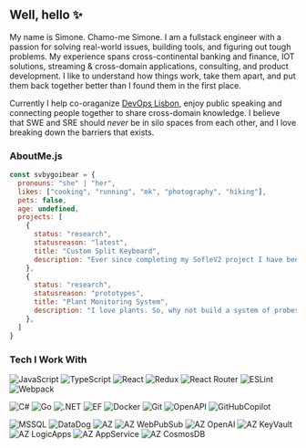 ## Well, hello ✨
My name is Simone. Chamo-me Simone. I am a fullstack engineer with a passion for solving real-world issues, building tools, and figuring out tough problems. My experience spans cross-continental banking and finance, IOT solutions, streaming & cross-domain applications, consulting, and product development. I like to understand how things work, take them apart, and put them back together better than I found them in the first place.

Currently I help co-oraganize [DevOps Lisbon](https://www.meetup.com/devops-lisbon/?eventOrigin=event_home_page), enjoy public speaking and connecting people together to share cross-domain knowledge. I believe that SWE and SRE should _never_ be in silo spaces from each other, and I love breaking down the barriers that exists.

### AboutMe.js
```js
const svbygoibear = {
  pronouns: "she" | "her",
  likes: ["cooking", "running", "mk", "photography", "hiking"],
  pets: false,
  age: undefined,
  projects: [
    {
      status: "research",
      statusreason: "latest",
      title: "Custom Split Keyboard",
      description: "Ever since completing my SofleV2 project I have been thinking... What if I design my own? This is that. Designing my own PCB, creating my own case, and sharing it with everyone with small hands."
    },
    {
      status: "research",
      statusreason: "prototypes",
      title: "Plant Monitoring System",
      description: "I love plants. So, why not build a system of probes and cameras, plug them into wireless Raspberry Pis, and feed that info into one place? YES!"
    },
  ]
}
```

### Tech I Work With
![JavaScript](https://img.shields.io/badge/JavaScript-F7DF1E?style=for-the-badge&logo=javascript&logoColor=black)
![TypeScript](https://img.shields.io/badge/TypeScript-007ACC?style=for-the-badge&logo=typescript&logoColor=white)
![React](https://img.shields.io/badge/react-%2320232a.svg?style=for-the-badge&logo=react)
![Redux](https://img.shields.io/badge/Redux-593D88?style=for-the-badge&logo=redux&logoColor=white)
![React Router](https://img.shields.io/badge/React_Router-CA4245?style=for-the-badge&logo=react-router&logoColor=white)
![ESLint](https://img.shields.io/badge/ESLint-4B3263?style=for-the-badge&logo=eslint&logoColor=white)
![Webpack](https://img.shields.io/static/v1?style=for-the-badge&message=Webpack&color=222222&logo=Webpack&logoColor=8DD6F9&label=)

![C#](https://img.shields.io/badge/c%23-%23239120.svg?style=for-the-badge&logo=c-sharp)
![Go](https://img.shields.io/badge/go-%2300ADD8.svg?style=for-the-badge&logo=go&logoColor=white)
![.NET](https://img.shields.io/static/v1?style=for-the-badge&message=.NET&color=512BD4&logo=.NET&logoColor=FFFFFF&label=)
![EF](https://img.shields.io/badge/Entity%20Framework-JDF12?style=for-the-badge&logoColor=white&color=dd344c)
![Docker](https://img.shields.io/badge/docker-%230db7ed.svg?style=for-the-badge&logo=docker&logoColor=white)
![Git](https://img.shields.io/badge/Git-GI234?style=for-the-badge&logo=Git&logoColor=white&color=%23F05032)
![OpenAPI](https://img.shields.io/badge/OpenAPI-OAI98?style=for-the-badge&logo=OpenAPI%20Initiative&logoColor=white&color=%236BA539)
![GitHubCopilot](https://img.shields.io/badge/GitHub%20Copilot-CO892?style=for-the-badge&logo=GitHub%20Copilot&logoColor=white&color=%23000000)

![MSSQL](https://img.shields.io/badge/MSSQL-JDF2?style=for-the-badge&logo=MySQL&logoColor=white)
![DataDog](https://img.shields.io/badge/Data%20Dog-JE11?style=for-the-badge&logo=Datadog&logoColor=white&color=632Ca6)
![AZ](https://img.shields.io/badge/Azure-JE22?style=for-the-badge&logoColor=white&color=0178d4)
![AZ WebPubSub](https://img.shields.io/badge/Azure-Web%20PubSub-JEE3?style=for-the-badge&logoColor=white&color=1eb4d4)
![AZ OpenAI](https://img.shields.io/badge/Azure-OpenAI-JE12?style=for-the-badge&logo=OpenAI&logoColor=white&color=ff9e0f)
![AZ KeyVault](https://img.shields.io/badge/Azure-Key%20Vault-JE13?style=for-the-badge&logoColor=white&color=006600)
![AZ LogicApps](https://img.shields.io/badge/Azure-Logic%20App-JE14?style=for-the-badge&logoColor=white&color=EF2D5E)
![AZ AppService](https://img.shields.io/badge/Azure-App%20Service-AZ892?style=for-the-badge&logoColor=white&color=%230178d4)
![AZ CosmosDB](https://img.shields.io/badge/Azure-Cosmos%20DB-AZ892?style=for-the-badge&logoColor=white&color=%235ae9f7)









